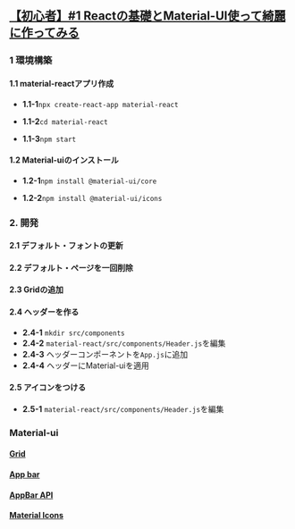 ## [【初心者】#1 Reactの基礎とMaterial-UI使って綺麗に作ってみる](https://qiita.com/Bashi50/items/8964cc55c596e51fcbbe)

### 1 環境構築

#### 1.1 material-reactアプリ作成

- **1.1-1**`npx create-react-app material-react`

- **1.1-2**`cd material-react`

- **1.1-3**`npm start`

#### 1.2 Material-uiのインストール

- **1.2-1**`npm install @material-ui/core`

- **1.2-2**`npm install @material-ui/icons`

### 2. 開発

#### 2.1 デフォルト・フォントの更新
#### 2.2 デフォルト・ページを一回削除
#### 2.3 Gridの追加
#### 2.4 ヘッダーを作る
- **2.4-1** `mkdir src/components`
- **2.4-2** `material-react/src/components/Header.js`を編集
- **2.4-3** ヘッダーコンポーネントを`App.js`に追加
- **2.4-4** ヘッダーにMaterial-uiを適用
#### 2.5 アイコンをつける
- **2.5-1** `material-react/src/components/Header.js`を編集

### Material-ui

#### [Grid](https://material-ui.com/components/grid/#grid)  

#### [App bar](https://mui.com/material-ui/react-app-bar/)

#### [AppBar API](https://mui.com/material-ui/api/app-bar/)

#### [Material Icons](https://mui.com/material-ui/material-icons/)
